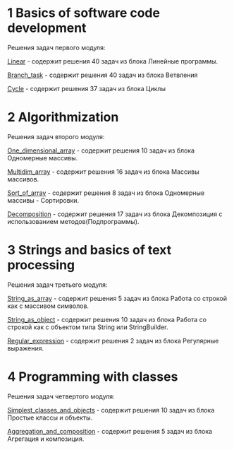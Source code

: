 # 1 Basics of software code development 
Решения задач первого модуля:

<a href="https://github.com/IrynaValovich/Java_Intro_Online/tree/master/1_Basics_of_software_code_development/src/by/htp/basic_of_software_1/linear">Linear</a> - содержит решения 40 задач из блока Линейные программы.

<a href="https://github.com/IrynaValovich/Java_Intro_Online/tree/master/1_Basics_of_software_code_development/src/by/htp/basic_of_software_1/branch_task">Branch_task</a> - содержит решения 40 задач из блока Ветвления

<a href="https://github.com/IrynaValovich/Java_Intro_Online/tree/master/1_Basics_of_software_code_development/src/by/htp/basic_of_software_1/cycle">Cycle</a> - содержит решения 37 задач из блока Циклы

# 2 Algorithmization 
Решения задач второго модуля:

<a href="https://github.com/IrynaValovich/Java_Intro_Online/tree/master/2_Algorithmization/src/by/htp/algorithmization_2/one_dimensional_array">One_dimensional_array</a> - содержит решения 10 задач из блока Одномерные массивы.

<a href="https://github.com/IrynaValovich/Java_Intro_Online/tree/master/2_Algorithmization/src/by/htp/algorithmization_2/multidim_array">Multidim_array</a> - содержит решения 16 задач из блока Массивы массивов.

<a href="https://github.com/IrynaValovich/Java_Intro_Online/tree/master/2_Algorithmization/src/by/htp/algorithmization_2/sort_of_array">Sort_of_array</a> - содержит решения 8 задач из блока Одномерные массивы - Сортировки.

<a href="https://github.com/IrynaValovich/Java_Intro_Online/tree/master/2_Algorithmization/src/by/htp/algorithmization_2/decomposition">Decomposition</a> - содержит решения 17 задач из блока Декомпозиция с использованием методов(Подпрограммы).

# 3 Strings and basics of text processing 
Решения задач третьего модуля:

<a href="https://github.com/IrynaValovich/Java_Intro_Online/tree/master/3_Strings_and_basics_of_text_processing/src/by/htp/string_and_basic_of_text_3/string_as_array">String_as_array</a> - содержит решения 5 задач из блока Работа со строкой как с массивом символов.

<a href="https://github.com/IrynaValovich/Java_Intro_Online/tree/master/3_Strings_and_basics_of_text_processing/src/by/htp/string_and_basic_of_text_3/string_as_object">String_as_object</a> - содержит решения 10 задач из блока Работа со строкой как с объектом типа String или StringBuilder.

<a href="https://github.com/IrynaValovich/Java_Intro_Online/tree/master/3_Strings_and_basics_of_text_processing/src/by/htp/string_and_basic_of_text_3/regular_expression">Regular_expression</a> - содержит решения 2 задач из блока Регулярные выражения.

# 4 Programming with classes
Решения задач четвертого модуля:

<a href="https://github.com/IrynaValovich/Java_Intro_Online/tree/master/4_Programming_with_classes/Simplest_classes_and_objects/src/by/htp">Simplest_classes_and_objects</a> - содержит решения 10 задач из блока Простые классы и объекты.

<a href="https://github.com/IrynaValovich/Java_Intro_Online/tree/master/4_Programming_with_classes/Aggregation_and_composition/src/by/htp">Aggregation_and_composition</a> - содержит решения 5 задач из блока Агрегация и композиция.
